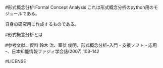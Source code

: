 #形式概念分析:Formal Concept Analysis
これは形式概念分析のpython用のモジュールである。

自身の研究用に作成するものである。

#形式概念分析とは

#参考文献、資料
鈴木 治、室伏 俊明、形式概念分析ｰ入門・支援ソフト・応用ｰ、日本知能情報ファジィ学会誌(2007) 103-142

#LICENSE
